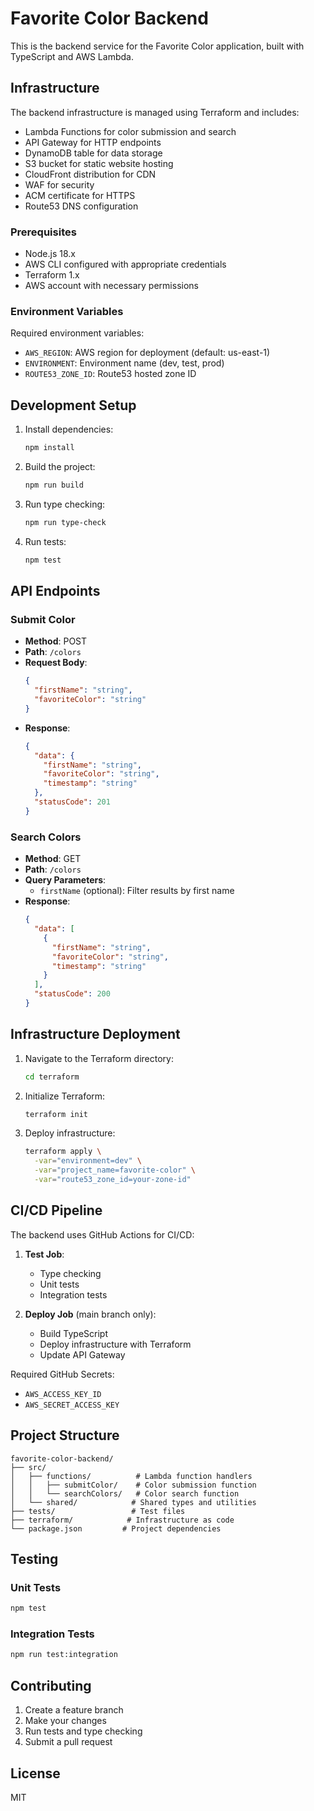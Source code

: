 # Favorite Color Backend

This is the backend service for the Favorite Color application, built with TypeScript and AWS Lambda.

## Infrastructure

The backend infrastructure is managed using Terraform and includes:

- Lambda Functions for color submission and search
- API Gateway for HTTP endpoints
- DynamoDB table for data storage
- S3 bucket for static website hosting
- CloudFront distribution for CDN
- WAF for security
- ACM certificate for HTTPS
- Route53 DNS configuration

### Prerequisites

- Node.js 18.x
- AWS CLI configured with appropriate credentials
- Terraform 1.x
- AWS account with necessary permissions

### Environment Variables

Required environment variables:
- `AWS_REGION`: AWS region for deployment (default: us-east-1)
- `ENVIRONMENT`: Environment name (dev, test, prod)
- `ROUTE53_ZONE_ID`: Route53 hosted zone ID

## Development Setup

1. Install dependencies:
   ```bash
   npm install
   ```

2. Build the project:
   ```bash
   npm run build
   ```

3. Run type checking:
   ```bash
   npm run type-check
   ```

4. Run tests:
   ```bash
   npm test
   ```

## API Endpoints

### Submit Color
- **Method**: POST
- **Path**: `/colors`
- **Request Body**:
  ```json
  {
    "firstName": "string",
    "favoriteColor": "string"
  }
  ```
- **Response**:
  ```json
  {
    "data": {
      "firstName": "string",
      "favoriteColor": "string",
      "timestamp": "string"
    },
    "statusCode": 201
  }
  ```

### Search Colors
- **Method**: GET
- **Path**: `/colors`
- **Query Parameters**:
  - `firstName` (optional): Filter results by first name
- **Response**:
  ```json
  {
    "data": [
      {
        "firstName": "string",
        "favoriteColor": "string",
        "timestamp": "string"
      }
    ],
    "statusCode": 200
  }
  ```

## Infrastructure Deployment

1. Navigate to the Terraform directory:
   ```bash
   cd terraform
   ```

2. Initialize Terraform:
   ```bash
   terraform init
   ```

3. Deploy infrastructure:
   ```bash
   terraform apply \
     -var="environment=dev" \
     -var="project_name=favorite-color" \
     -var="route53_zone_id=your-zone-id"
   ```

## CI/CD Pipeline

The backend uses GitHub Actions for CI/CD:

1. **Test Job**:
   - Type checking
   - Unit tests
   - Integration tests

2. **Deploy Job** (main branch only):
   - Build TypeScript
   - Deploy infrastructure with Terraform
   - Update API Gateway

Required GitHub Secrets:
- `AWS_ACCESS_KEY_ID`
- `AWS_SECRET_ACCESS_KEY`

## Project Structure

```
favorite-color-backend/
├── src/
│   ├── functions/          # Lambda function handlers
│   │   ├── submitColor/    # Color submission function
│   │   └── searchColors/   # Color search function
│   └── shared/            # Shared types and utilities
├── tests/                 # Test files
├── terraform/            # Infrastructure as code
└── package.json         # Project dependencies
```

## Testing

### Unit Tests
```bash
npm test
```

### Integration Tests
```bash
npm run test:integration
```

## Contributing

1. Create a feature branch
2. Make your changes
3. Run tests and type checking
4. Submit a pull request

## License

MIT 